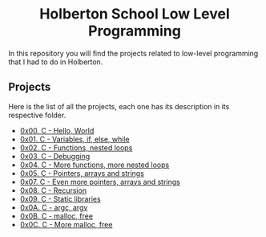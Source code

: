 <h1 align="center">Holberton School Low Level Programming</h1>
In this repository you will find the projects related to low-level programming that I had to do in Holberton.

## Projects
Here is the list of all the projects, each one has its description in its respective folder.

* [0x00. C - Hello, World](https://github.com/luiscolon0426/holbertonschool-low_level_programming/tree/master/0x00-hello_world)
* [0x01. C - Variables, if, else, while](https://github.com/luiscolon0426/holbertonschool-low_level_programming/tree/master/0x01-variables_if_else_while)
* [0x02. C - Functions, nested loops](https://github.com/luiscolon0426/holbertonschool-low_level_programming/tree/master/0x02-functions_nested_loops)
* [0x03. C - Debugging](https://github.com/luiscolon0426/holbertonschool-low_level_programming/tree/master/0x03-debugging)
* [0x04. C - More functions, more nested loops](https://github.com/luiscolon0426/holbertonschool-low_level_programming/tree/master/0x04-more_functions_nested_loops)
* [0x05. C - Pointers, arrays and strings](https://github.com/luiscolon0426/holbertonschool-low_level_programming/tree/master/0x05-pointers_arrays_strings)
* [0x07. C - Even more pointers, arrays and strings](https://github.com/luiscolon0426/holbertonschool-low_level_programming/tree/master/0x07-pointers_arrays_strings)
* [0x08. C - Recursion](https://github.com/luiscolon0426/holbertonschool-low_level_programming/tree/master/0x08-recursion)
* [0x09. C - Static libraries](https://github.com/luiscolon0426/holbertonschool-low_level_programming/tree/master/0x09-static_libraries)
* [0x0A. C - argc, argv](https://github.com/luiscolon0426/holbertonschool-low_level_programming/tree/master/0x0A-argc_argv)
* [0x0B. C - malloc, free](https://github.com/luiscolon0426/holbertonschool-low_level_programming/tree/master/0x0B-malloc_free)
* [0x0C. C - More malloc, free](https://github.com/luiscolon0426/holbertonschool-low_level_programming/tree/master/0x0C-more_malloc_free)
